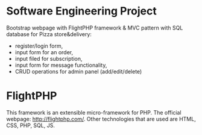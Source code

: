# Software Engineering Project

Bootstrap webpage with FlightPHP framework & MVC pattern with SQL database for Pizza store&delivery:
- register/login form,
- input form for an order, 
- input filed for subscription,
- input form for message functionality,
- CRUD operations for admin panel (add/edit/delete)


# FlightPHP

This framework is an extensible micro-framework for PHP. The official webpage: http://flightphp.com/. Other technologies that are used are HTML, CSS, PHP, SQL, JS.




